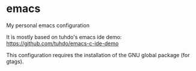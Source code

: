 # emacs
My personal emacs configuration

It is mostly based on tuhdo's emacs ide demo: https://github.com/tuhdo/emacs-c-ide-demo

This configuration requires the installation of the GNU global package (for gtags).

